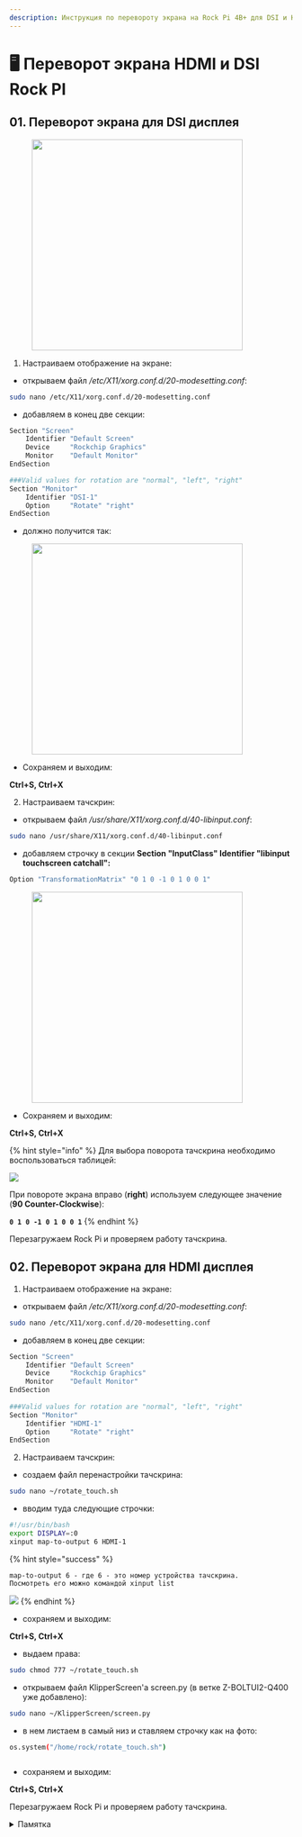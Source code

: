 ```yaml
---
description: Инструкция по перевороту экрана на Rock Pi 4B+ для DSI и HDMI дисплеев
---
```


# 🖥️ Переворот экрана HDMI и DSI Rock PI

## 01. Переворот экрана для DSI дисплея

<figure><img src="../../.gitbook/assets/изображение (216).png" alt="" width="375"><figcaption></figcaption></figure>

1. Настраиваем отображение на экране:

* открываем файл _/etc/X11/xorg.conf.d/20-modesetting.conf_:

```bash
sudo nano /etc/X11/xorg.conf.d/20-modesetting.conf
```

* добавляем в конец две секции:

```bash
Section "Screen"
    Identifier "Default Screen"
    Device     "Rockchip Graphics"
    Monitor    "Default Monitor"
EndSection

###Valid values for rotation are "normal", "left", "right"
Section "Monitor"
    Identifier "DSI-1"
    Option     "Rotate" "right"
EndSection
```

* должно получится так:

<figure><img src="../../.gitbook/assets/изображение (217).png" alt="" width="375"><figcaption></figcaption></figure>

* Сохраняем и выходим:&#x20;

**Ctrl+S, Ctrl+X**

2. Настраиваем тачскрин:

* открываем файл _/usr/share/X11/xorg.conf.d/40-libinput.conf_:

```bash
sudo nano /usr/share/X11/xorg.conf.d/40-libinput.conf
```

* добавляем строчку в секции **Section "InputClass" Identifier "libinput touchscreen catchall":**

```bash
Option "TransformationMatrix" "0 1 0 -1 0 1 0 0 1"
```

<figure><img src="../../.gitbook/assets/photo_2023-11-27_18-42-29.jpg" alt="" width="375"><figcaption></figcaption></figure>

* Сохраняем и выходим:&#x20;

**Ctrl+S, Ctrl+X**

{% hint style="info" %}
Для выбора поворота тачскрина необходимо воспользоваться таблицей:

![](<../../.gitbook/assets/изображение (218).png>)

При повороте экрана вправо (**right**) используем следующее значение (**90 Counter-Clockwise**):

**`0 1 0 -1 0 1 0 0 1`**
{% endhint %}

Перезагружаем Rock Pi и проверяем работу тачскрина.

## 02. Переворот экрана для HDMI дисплея

1. Настраиваем отображение на экране:

* открываем файл _/etc/X11/xorg.conf.d/20-modesetting.conf_:

```bash
sudo nano /etc/X11/xorg.conf.d/20-modesetting.conf
```

* добавляем в конец две секции:

```bash
Section "Screen"
    Identifier "Default Screen"
    Device     "Rockchip Graphics"
    Monitor    "Default Monitor"
EndSection
        
###Valid values for rotation are "normal", "left", "right"
Section "Monitor"
    Identifier "HDMI-1"
    Option     "Rotate" "right"
EndSection
```

2. Настраиваем тачскрин:

* создаем файл перенастройки тачскрина:

```bash
sudo nano ~/rotate_touch.sh
```

* вводим туда следующие строчки:

```bash
#!/usr/bin/bash
export DISPLAY=:0
xinput map-to-output 6 HDMI-1
```

{% hint style="success" %}
```
map-to-output 6 - где 6 - это номер устройства тачскрина.
Посмотреть его можно командой xinput list
```

![](<../../.gitbook/assets/Снимок экрана 2024-01-29 203411 (5).png>)
{% endhint %}

* сохраняем и выходим:

**Ctrl+S, Ctrl+X**

* выдаем права:

```bash
sudo chmod 777 ~/rotate_touch.sh
```

* открываем файл KlipperScreen'а screen.py (в ветке Z-BOLTUI2-Q400 уже добавлено):

```bash
sudo nano ~/KlipperScreen/screen.py
```

* в нем листаем в самый низ и ставляем строчку как на фото:

```bash
os.system("/home/rock/rotate_touch.sh")
```

<figure><img src="../../.gitbook/assets/Снимок экрана 2024-01-29 202907.png" alt=""><figcaption></figcaption></figure>

* сохраняем и выходим:

**Ctrl+S, Ctrl+X**

Перезагружаем Rock Pi и проверяем работу тачскрина.

<details>

<summary>Памятка</summary>

`xrandr` is an Xwindows utility and expects to be run inside an X session, that's where the `Cant open display` comes from.

You could do this (if your DISPLAY is :0):

```
$ export DISPLAY=:0
$ xrandr --listmonitors
$ xrandr your_command
```

![](<../../.gitbook/assets/изображение (53).png>)

[https://www.waveshare.com/wiki/7inch\_HDMI\_LCD\_(C)](https://www.waveshare.com/wiki/7inch_HDMI_LCD_\(C\))







</details>
